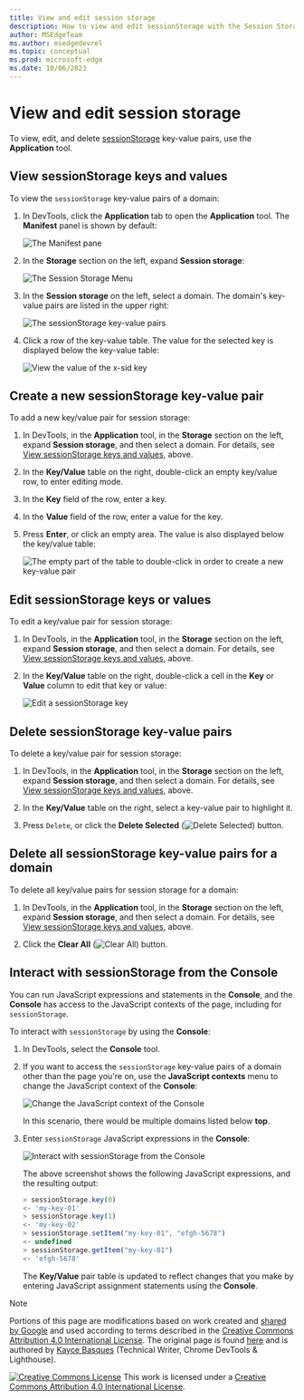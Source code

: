 ```yaml
---
title: View and edit session storage
description: How to view and edit sessionStorage with the Session Storage pane and the Console.
author: MSEdgeTeam
ms.author: msedgedevrel
ms.topic: conceptual
ms.prod: microsoft-edge
ms.date: 10/06/2023
---
```

<!-- Copyright Kayce Basques

   Licensed under the Apache License, Version 2.0 (the "License");
   you may not use this file except in compliance with the License.
   You may obtain a copy of the License at

       https://www.apache.org/licenses/LICENSE-2.0

   Unless required by applicable law or agreed to in writing, software
   distributed under the License is distributed on an "AS IS" BASIS,
   WITHOUT WARRANTIES OR CONDITIONS OF ANY KIND, either express or implied.
   See the License for the specific language governing permissions and
   limitations under the License.  -->
# View and edit session storage

To view, edit, and delete [sessionStorage](https://developer.mozilla.org/docs/Web/API/Window/sessionStorage) key-value pairs, use the **Application** tool.


<!-- ====================================================================== -->
## View sessionStorage keys and values

To view the `sessionStorage` key-value pairs of a domain:

1. In DevTools, click the **Application** tab to open the **Application** tool.  The **Manifest** panel is shown by default:

   ![The Manifest pane](./sessionstorage-images/storage-application-manifest.png)

1. In the **Storage** section on the left, expand **Session storage**:

   ![The Session Storage Menu](./sessionstorage-images/storage-application-storage-session-storage.png)

1. In the **Session storage** on the left, select a domain.  The domain's key-value pairs are listed in the upper right:

   ![The sessionStorage key-value pairs](./sessionstorage-images/storage-application-storage-session-storage-domain.png)

1. Click a row of the key-value table.  The value for the selected key is displayed below the key-value table:

   ![View the value of the x-sid key](./sessionstorage-images/storage-application-storage-session-storage-domain-key-value-selected.png)


<!-- ====================================================================== -->
## Create a new sessionStorage key-value pair

To add a new key/value pair for session storage:

1. In DevTools, in the **Application** tool, in the **Storage** section on the left, expand **Session storage**, and then select a domain.  For details, see [View sessionStorage keys and values](#view-sessionstorage-keys-and-values), above.

1. In the **Key/Value** table on the right, double-click an empty key/value row, to enter editing mode.

1. In the **Key** field of the row, enter a key.

1. In the **Value** field of the row, enter a value for the key.

1. Press **Enter**, or click an empty area.  The value is also displayed below the key/value table:

   ![The empty part of the table to double-click in order to create a new key-value pair](./sessionstorage-images/storage-application-storage-session-storage-domain-key-value-new.png)


<!-- ====================================================================== -->
## Edit sessionStorage keys or values

To edit a key/value pair for session storage:

1. In DevTools, in the **Application** tool, in the **Storage** section on the left, expand **Session storage**, and then select a domain.  For details, see [View sessionStorage keys and values](#view-sessionstorage-keys-and-values), above.

1. In the **Key/Value** table on the right, double-click a cell in the **Key** or **Value** column to edit that key or value:

   ![Edit a sessionStorage key](./sessionstorage-images/storage-application-storage-session-storage-domain-key-value-edit.png)


<!-- ====================================================================== -->
## Delete sessionStorage key-value pairs

To delete a key/value pair for session storage:

1. In DevTools, in the **Application** tool, in the **Storage** section on the left, expand **Session storage**, and then select a domain.  For details, see [View sessionStorage keys and values](#view-sessionstorage-keys-and-values), above.

1. In the **Key/Value** table on the right, select a key-value pair to highlight it.

1. Press `Delete`, or click the **Delete Selected** (![Delete Selected](./sessionstorage-images/delete-icon.png)) button.


<!-- ====================================================================== -->
## Delete all sessionStorage key-value pairs for a domain

To delete all key/value pairs for session storage for a domain:

1. In DevTools, in the **Application** tool, in the **Storage** section on the left, expand **Session storage**, and then select a domain.  For details, see [View sessionStorage keys and values](#view-sessionstorage-keys-and-values), above.

1. Click the **Clear All** (![Clear All](./sessionstorage-images/clear-icon.png)) button.


<!-- ====================================================================== -->
## Interact with sessionStorage from the Console

You can run JavaScript expressions and statements in the **Console**, and the **Console** has access to the JavaScript contexts of the page, including for `sessionStorage`.

To interact with `sessionStorage` by using the **Console**:

1. In DevTools, select the **Console** tool.

1. If you want to access the `sessionStorage` key-value pairs of a domain other than the page you're on, use the **JavaScript contexts** menu to change the JavaScript context of the **Console**:

   ![Change the JavaScript context of the Console](./sessionstorage-images/storage-console-domain-selection.png)

   In this scenario, there would be multiple domains listed below **top**.

1. Enter `sessionStorage` JavaScript expressions in the **Console**:

   ![Interact with sessionStorage from the Console](./sessionstorage-images/storage-console-session-storage-keys.png)

   The above screenshot shows the following JavaScript expressions, and the resulting output:

   ```js
   > sessionStorage.key(0)
   <· 'my-key-01'
   > sessionStorage.key(1)
   <· 'my-key-02'
   > sessionStorage.setItem("my-key-01", "efgh-5678")
   <· undefined
   > sessionStorage.getItem("my-key-01")
   <· 'efgh-5678'
   ```

   The **Key/Value** pair table is updated to reflect changes that you make by entering JavaScript assignment statements using the **Console**.


<!-- ====================================================================== -->
> [!NOTE]
> Portions of this page are modifications based on work created and [shared by Google](https://developers.google.com/terms/site-policies) and used according to terms described in the [Creative Commons Attribution 4.0 International License](https://creativecommons.org/licenses/by/4.0).
> The original page is found [here](https://developer.chrome.com/docs/devtools/storage/sessionstorage/) and is authored by [Kayce Basques](https://developers.google.com/web/resources/contributors#kayce-basques) (Technical Writer, Chrome DevTools \& Lighthouse).

[![Creative Commons License](../../media/cc-logo/88x31.png)](https://creativecommons.org/licenses/by/4.0)
This work is licensed under a [Creative Commons Attribution 4.0 International License](https://creativecommons.org/licenses/by/4.0).

